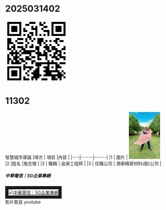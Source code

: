 # 2025031402

<img src="README_600.png" width="200" height="200">

# 11302
智慧城市導論
|項次 | 項目 |內容 |
|---:|------|------|
|1 | 圖片 | <img src="西裝公主抱.jpg" width="100" Height="150" />
|2 |姓名 |施志傑 |
|3 | 職稱 | 品保工程師 |
|3 | 任職公司 | 潤泰精密材料(股)公司 |




##### 中華電信｜5G企業專網 <br>
<a href="http://www.youtube.com/watch?feature=player_embedded&v=sDtmT4NGvFc" target="_blank"><img src="http://img.youtube.com/vi/sDtmT4NGvFc/0.jpg" 
alt="中華電信｜5G企業專網" width="400" height="250" border="10" /></a>
<br>影片取自 youtube
